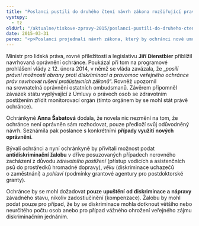 ```yaml
---
title: "Poslanci pustili do druhého čtení návrh zákona rozšiřující pravomoci ochránce"
vystupy:
  - tz
oldUrl: "/aktualne/tiskove-zpravy-2015/poslanci-pustili-do-druheho-cteni-navrh-zakona-rozsirujici-pravomoci-ochrance/"
date: 2015-03-31
perex: "<p>Poslanci projednali návrh zákona, který by ochránci nově umožnil navrhnout u Ústavního soudu zrušení zákona nebo podat takzvanou antidiskriminační žalobu. Návrh propustili do druhého čtení.</p>"
---
```


<!-- imported from the old website -->

<p class="MsoBodyText">Ministr pro lidská práva, rovné příležitosti a legislativu
<strong><span style="font-family:&quot;Arial&quot;,&quot;sans-serif&quot;;mso-bidi-font-family:
&quot;Times New Roman&quot;">Jiří Dienstbier</span></strong> přiblížil navrhovaná oprávnění
ochránce. Poukázal při tom na <span class="Nadpis2Char">programové prohlášení vlády</span>
z 12. února 2014, v němž se vláda zavázala, že „<i>posílí právní možnosti obrany proti diskriminaci a pravomoc
veřejného ochránce práv</i> <em><span style="font-family:&quot;Arial&quot;,&quot;sans-serif&quot;;
mso-bidi-font-family:&quot;Times New Roman&quot;">navrhovat rušení protiústavních zákonů</span></em>“.
Rovněž upozornil na srovnatelná oprávnění ostatních ombudsmanů. Závěrem připomněl
závazek státu vyplývající z Úmluvy o právech osob se zdravotním postižením
zřídit monitorovací orgán (tímto orgánem by se mohl stát právě ochránce).</p>

<p class="MsoBodyText">Ochránkyně <b>Anna Šabatová</b> dodala, že novela nic nezmění na tom, že
ochránce není oprávněn sám rozhodovat, pouze předloží svůj odůvodněný návrh.
Seznámila pak poslance s konkrétními <strong><span style="font-family:
&quot;Arial&quot;,&quot;sans-serif&quot;;mso-bidi-font-family:&quot;Times New Roman&quot;">případy využití
nových oprávnění</span></strong>.</p>

<p class="MsoBodyText">Bývalí ochránci a nyní ochránkyně by přivítali možnost
podat <strong><span style="font-family:&quot;Arial&quot;,&quot;sans-serif&quot;;mso-bidi-font-family:
&quot;Times New Roman&quot;">antidiskriminační žalobu</span></strong> v dříve
posuzovaných případech nerovného zacházení z důvodu <em><span style="font-family:&quot;Arial&quot;,&quot;sans-serif&quot;;mso-bidi-font-family:&quot;Times New Roman&quot;">zdravotního
postižení</span></em> (přístup vodicích a asistenčních psů
do prostředků hromadné dopravy), <em><span style="font-family:&quot;Arial&quot;,&quot;sans-serif&quot;;
mso-bidi-font-family:&quot;Times New Roman&quot;">věku</span></em> (diskriminace uchazečů
o zaměstnání) a <em><span style="font-family:&quot;Arial&quot;,&quot;sans-serif&quot;;
mso-bidi-font-family:&quot;Times New Roman&quot;">pohlaví</span></em> (podmínky grantové
agentury pro postdoktorské granty).</p>

<p class="MsoBodyText">Ochránce by se mohl dožadovat <strong><span style="font-family:&quot;Arial&quot;,&quot;sans-serif&quot;;mso-bidi-font-family:&quot;Times New Roman&quot;">pouze
upuštění od diskriminace a nápravy</span></strong> závadného stavu,
nikoliv zadostiučinění (kompenzace). Žalobu by mohl podat pouze pro případ, že
by se diskriminace mohla dotknout většího nebo neurčitého počtu osob anebo pro
případ vážného ohrožení veřejného zájmu diskriminačním jednáním.</p>
